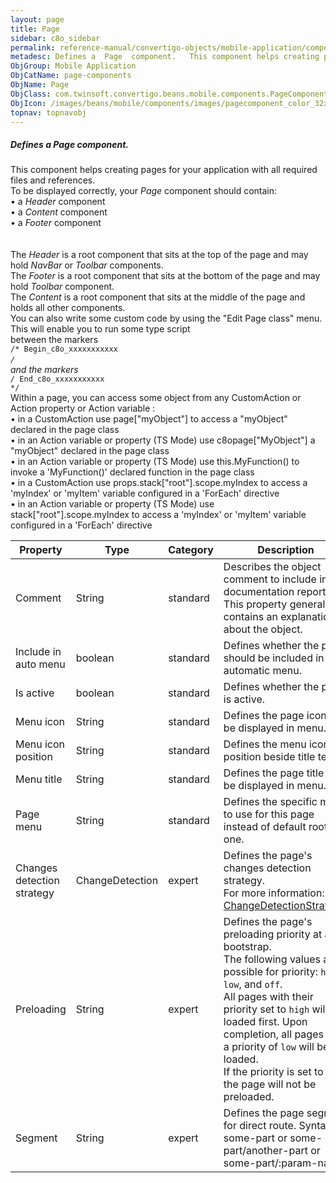 ```yaml
---
layout: page
title: Page
sidebar: c8o_sidebar
permalink: reference-manual/convertigo-objects/mobile-application/components/page-components/page/
metadesc: Defines a  Page  component.   This component helps creating pages for your application with all required files and references. To be displayed correct
ObjGroup: Mobile Application
ObjCatName: page-components
ObjName: Page
ObjClass: com.twinsoft.convertigo.beans.mobile.components.PageComponent
ObjIcon: /images/beans/mobile/components/images/pagecomponent_color_32x32.png
topnav: topnavobj
---
```

##### Defines a <i>Page</i> component. 

This component helps creating pages for your application with all required files and references.<br/>To be displayed correctly, your <i>Page</i> component should contain:<br> • a <i>Header</i> component<br> • a <i>Content</i> component<br> • a <i>Footer</i> component<br/><br/><br>The <i>Header</i> is a root component that sits at the top of the page and may hold <i>NavBar</i> or <i>Toolbar</i> components.<br/>The <i>Footer</i> is a root component that sits at the bottom of the page and may hold <i>Toolbar</i> component.<br/>The <i>Content</i> is a root component that sits at the middle of the page and holds all other components.<br/>You can also write some custom code by using the "Edit Page class" menu.<br>This will enable you to run some type script<br>between the markers<br><code>/* Begin_c8o_xxxxxxxxxxx */</code><br>and the markers<br><code>/* End_c8o_xxxxxxxxxxx */</code><br/>  Within a page, you can access some object from any CustomAction or Action property or Action variable : <br> •  in a CustomAction use page["myObject"] to access a "myObject" declared in the page class <br> •  in an Action variable or property (TS Mode) use c8opage["MyObject"] a "myObject" declared in the page class <br> •  in an Action variable or property (TS Mode) use this.MyFunction() to invoke a 'MyFunction()' declared function in the page class <br> •  in a CustomAction use props.stack["root"].scope.myIndex to access a 'myIndex' or 'myItem'  variable configured in a 'ForEach' directive<br> •  in an Action variable or property (TS Mode) use stack["root"].scope.myIndex to access a 'myIndex' or 'myItem'  variable configured in a 'ForEach' directive<br/>

Property | Type | Category | Description
--- | --- | --- | ---
Comment | String | standard | Describes the object comment to include in the documentation report.<br/>This property generally contains an explanation about the object.
Include in auto menu | boolean | standard | Defines whether the page should be included in any automatic menu.<br/>
Is active | boolean | standard | Defines whether the page is active.<br/>
Menu icon | String | standard | Defines the page icon to be displayed in menu.<br/>
Menu icon position | String | standard | Defines the menu icon position beside title text.<br/>
Menu title | String | standard | Defines the page title to be displayed in menu.<br/>
Page menu | String | standard | Defines the specific menu to use for this page instead of default root one.<br/>
Changes detection strategy | ChangeDetection | expert | Defines the page's changes detection strategy.<br/>For more information: <a href='https://angular.io/api/core/ChangeDetectionStrategy' target='_blank'>ChangeDetectionStrategy</a>.
Preloading | String | expert | Defines the page's preloading priority at app bootstrap.<br/>The following values are possible for priority: <code>high</code>, <code>low</code>, and <code>off</code>.<br/>All pages with their priority set to <code>high</code> will be loaded first. Upon completion, all pages with a priority of <code>low</code> will be loaded.<br/>If the priority is set to <code>off</code> the page will not be preloaded.
Segment | String | expert | Defines the page segment for direct route. Syntax: some-part or some-part/another-part or some-part/:param-name<br/>
